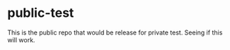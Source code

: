 # public-test
This is the public repo that would be release for private test. Seeing if this will work.
